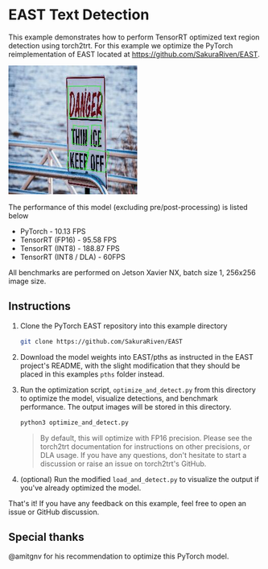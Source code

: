 # EAST Text Detection 

This example demonstrates how to perform TensorRT optimized text region detection using torch2trt.
For this example we optimize the PyTorch reimplementation of EAST located at https://github.com/SakuraRiven/EAST.

<img src="assets/sign_east_trt.jpg"></img>

The performance of this model (excluding pre/post-processing) is listed below

- PyTorch - 10.13 FPS
- TensorRT (FP16) - 95.58 FPS
- TensorRT (INT8) - 188.87 FPS
- TensorRT (INT8 / DLA) - 60FPS

All benchmarks are performed on Jetson Xavier NX, batch size 1, 256x256 image size.  

## Instructions

1. Clone the PyTorch EAST repository into this example directory

    ```bash
    git clone https://github.com/SakuraRiven/EAST
    ```

2. Download the model weights into EAST/pths as instructed in the EAST project's README, with the slight modification that they should be placed in this examples ``pths`` folder instead.
3. Run the optimization script, ``optimize_and_detect.py`` from this directory to optimize the model, visualize detections, and benchmark performance.  The output images will be stored in this directory.

    ```bash
    python3 optimize_and_detect.py
    ```
    
    > By default, this will optimize with FP16 precision.  Please see the torch2trt documentation for instructions on other precisions, or DLA usage.  If you have any questions, don't hesitate to start a discussion or raise an issue on torch2trt's GitHub.

4. (optional) Run the modified ``load_and_detect.py`` to visualize the output if you've already optimized the model.

That's it!  If you have any feedback on this example, feel free to open an issue or GitHub discussion.

## Special thanks

@amitgnv for his recommendation to optimize this PyTorch model.